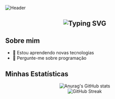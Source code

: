 

![Header](https://capsule-render.vercel.app/api?type=waving&color=C71585&height=200&section=header&text=Bem-vindo!&fontColor=ffffff&fontSize=40&animation=fadeIn)


<h2 align="center">
  <img src="https://readme-typing-svg.herokuapp.com?font=Courier+new&color=00FF00&size=20&width=400&height=50&lines=Eu+sou+apaixonada+por+tecnologia!;Bem-vindo+ao+meu+perfil!" alt="Typing SVG" />
</h2>

## Sobre mim

- 🌱 Estou aprendendo novas tecnologias
- 💬 Pergunte-me sobre programação

## Minhas Estatísticas

<div align="center">
  <!-- Estatísticas do GitHub -->
  <img src="https://github-readme-stats.vercel.app/api?username=rayane-ramos&show_icons=true&theme=radical" alt="Anurag's GitHub stats" />
    <br>
  <!-- Streaks -->
  <img src="https://github-readme-streak-stats.herokuapp.com/?user=rayane-ramos&theme=radical" alt="GitHub Streak" />
</div>
